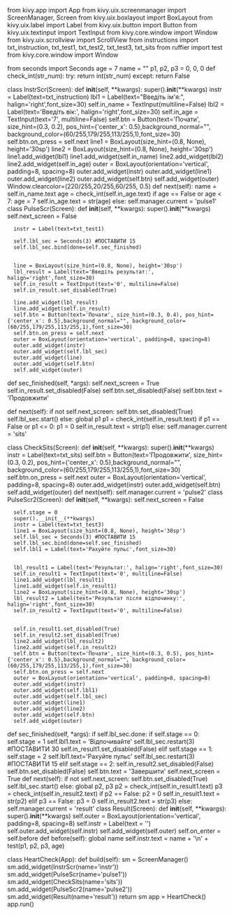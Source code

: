 from kivy.app import App
from kivy.uix.screenmanager import ScreenManager, Screen
from kivy.uix.boxlayout import BoxLayout
from kivy.uix.label import Label
from kivy.uix.button import Button
from kivy.uix.textinput import TextInput
from kivy.core.window import Window
from kivy.uix.scrollview import ScrollView
from instructions import txt_instruction, txt_test1, txt_test2, txt_test3, txt_sits
from ruffier import test
from kivy.core.window import Window


from seconds import Seconds
age = 7
name = ""
p1, p2, p3 = 0, 0, 0
def check_int(str_num):
   try:
       return int(str_num)
   except:
       return False


class InstrScr(Screen):
  def __init__(self, **kwargs):
      super().__init__(**kwargs)
      instr = Label(text=txt_instruction)
      lbl1 = Label(text="Введіть ім'я:", halign='right',font_size=30)
      self.in_name = TextInput(multiline=False)
      lbl2 = Label(text='Введіть вік:', halign='right',font_size=30)
      self.in_age = TextInput(text='7', multiline=False)
      self.btn = Button(text='Почати', size_hint=(0.3, 0.2), pos_hint={'center_x': 0.5},background_normal="", background_color=(60/255,179/255,113/255,1),font_size=30)
      self.btn.on_press = self.next
      line1 = BoxLayout(size_hint=(0.8, None), height='30sp')
      line2 = BoxLayout(size_hint=(0.8, None), height='30sp')
      line1.add_widget(lbl1)
      line1.add_widget(self.in_name)
      line2.add_widget(lbl2)
      line2.add_widget(self.in_age)
      outer = BoxLayout(orientation='vertical', padding=8, spacing=8)
      outer.add_widget(instr)
      outer.add_widget(line1)
      outer.add_widget(line2)
      outer.add_widget(self.btn)
      self.add_widget(outer)
      Window.clearcolor=(220/255,20/255,60/255, 0.5)
  def next(self):
   name = self.in_name.text
   age = check_int(self.in_age.text)
   if age == False or age < 7:
     age = 7
     self.in_age.text = str(age)
   else:
     self.manager.current = 'pulse1'
class PulseScr(Screen):
  def __init__(self, **kwargs):
      super().__init__(**kwargs)
      self.next_screen = False
    
      instr = Label(text=txt_test1)

      self.lbl_sec = Seconds(3) #ПОСТАВИТИ 15
      self.lbl_sec.bind(done=self.sec_finished)


      line = BoxLayout(size_hint=(0.8, None), height='30sp')
      lbl_result = Label(text='Введіть результат:', halign='right',font_size=30)
      self.in_result = TextInput(text='0', multiline=False)
      self.in_result.set_disabled(True)
    
      line.add_widget(lbl_result)
      line.add_widget(self.in_result)
      self.btn = Button(text='Почати', size_hint=(0.3, 0.4), pos_hint={'center_x': 0.5},background_normal="", background_color=(60/255,179/255,113/255,1),font_size=30)
      self.btn.on_press = self.next
      outer = BoxLayout(orientation='vertical', padding=8, spacing=8)
      outer.add_widget(instr)
      outer.add_widget(self.lbl_sec)
      outer.add_widget(line)
      outer.add_widget(self.btn)
      self.add_widget(outer)


  def sec_finished(self, *args):
      self.next_screen = True
      self.in_result.set_disabled(False)
      self.btn.set_disabled(False)
      self.btn.text = 'Продовжити'


  def next(self):
      if not self.next_screen:
          self.btn.set_disabled(True)
          self.lbl_sec.start()
      else:
          global p1
          p1 = check_int(self.in_result.text)
          if p1 == False or p1 <= 0:
              p1 = 0
              self.in_result.text = str(p1)
          else:
              self.manager.current = 'sits'


class CheckSits(Screen):
  def __init__(self, **kwargs):
      super().__init__(**kwargs)
      instr = Label(text=txt_sits)
      self.btn = Button(text='Продовжити', size_hint=(0.3, 0.2), pos_hint={'center_x': 0.5},background_normal="", background_color=(60/255,179/255,113/255,1),font_size=30)
      self.btn.on_press = self.next
      outer = BoxLayout(orientation='vertical', padding=8, spacing=8)
      outer.add_widget(instr)
      outer.add_widget(self.btn)
      self.add_widget(outer)
  def next(self):
      self.manager.current = 'pulse2'
class PulseScr2(Screen):
  def __init__(self, **kwargs):
      self.next_screen = False


      self.stage = 0
      super().__init__(**kwargs)
      instr = Label(text=txt_test3)
      line1 = BoxLayout(size_hint=(0.8, None), height='30sp')
      self.lbl_sec = Seconds(3) #ПОСТАВИТИ 15
      self.lbl_sec.bind(done=self.sec_finished)
      self.lbl1 = Label(text='Рахуйте пульс',font_size=30)


      lbl_result1 = Label(text='Результат:', halign='right',font_size=30)
      self.in_result1 = TextInput(text='0', multiline=False)
      line1.add_widget(lbl_result1)
      line1.add_widget(self.in_result1)
      line2 = BoxLayout(size_hint=(0.8, None), height='30sp')
      lbl_result2 = Label(text='Результат після відпочинку:', halign='right',font_size=30)
      self.in_result2 = TextInput(text='0', multiline=False)


      self.in_result1.set_disabled(True)
      self.in_result2.set_disabled(True)
      line2.add_widget(lbl_result2)
      line2.add_widget(self.in_result2)
      self.btn = Button(text='Почати', size_hint=(0.3, 0.5), pos_hint={'center_x': 0.5},background_normal="", background_color=(60/255,179/255,113/255,1),font_size=30)
      self.btn.on_press = self.next
      outer = BoxLayout(orientation='vertical', padding=8, spacing=8)
      outer.add_widget(instr)
      outer.add_widget(self.lbl1)
      outer.add_widget(self.lbl_sec)
      outer.add_widget(line1)
      outer.add_widget(line2)
      outer.add_widget(self.btn)
      self.add_widget(outer)


  def sec_finished(self, *args):
     if self.lbl_sec.done:
         if self.stage == 0:
             self.stage = 1
             self.lbl1.text = 'Відпочивайте'
             self.lbl_sec.restart(3) #ПОСТАВИТИ 30
             self.in_result1.set_disabled(False)
         elif self.stage == 1:
             self.stage = 2
             self.lbl1.text='Рахуйте пульс'
             self.lbl_sec.restart(3) #ПОСТАВИТИ 15
         elif self.stage == 2:
             self.in_result2.set_disabled(False)
             self.btn.set_disabled(False)
             self.btn.text = 'Завершити'
             self.next_screen = True
  def next(self):
      if not self.next_screen:
           self.btn.set_disabled(True)
           self.lbl_sec.start()
      else:
           global p2, p3
           p2 = check_int(self.in_result1.text)
           p3 = check_int(self.in_result2.text)
           if p2 == False:
               p2 = 0
               self.in_result1.text = str(p2)
           elif p3 == False:
               p3 = 0
               self.in_result2.text = str(p3)
           else:
               self.manager.current = 'result'
class Result(Screen):
    def __init__(self, **kwargs):
        super().__init__(**kwargs)
        self.outer = BoxLayout(orientation='vertical', padding=8, spacing=8)
        self.instr = Label(text = '')
        self.outer.add_widget(self.instr)
        self.add_widget(self.outer)
        self.on_enter = self.before
    def before(self):
        global name
        self.instr.text = name + '\n' + test(p1, p2, p3, age)

class HeartCheck(App):
  def build(self):
      sm = ScreenManager()
      sm.add_widget(InstrScr(name='instr'))
      sm.add_widget(PulseScr(name='pulse1'))
      sm.add_widget(CheckSits(name='sits'))
      sm.add_widget(PulseScr2(name='pulse2'))
      sm.add_widget(Result(name='result'))
      return sm
app = HeartCheck()
app.run()

